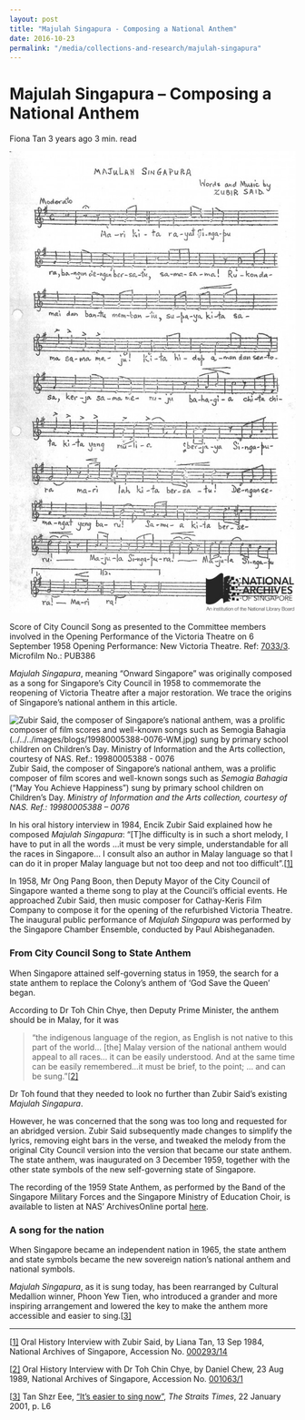```yaml
---
layout: post
title: "Majulah Singapura - Composing a National Anthem"
date: 2016-10-23
permalink: "/media/collections-and-research/majulah-singapura"
---
```


# Majulah Singapura – Composing a National Anthem

Fiona Tan 3 years ago 3 min. read

![Score of City Council Song as presented to the Committee members involved in the Opening Performance of the Victoria Theatre on 6 September 1958 Opening Performance: New Victoria Theatre. Ref: 7033/3. Microfilm No.: PUB386](../../../images/blogs/Majulah-Singapura-1958-Score-WM-622x1000.jpg)

Score of City Council Song as presented to the Committee members involved in the Opening Performance of the Victoria Theatre on 6 September 1958
 Opening Performance: New Victoria Theatre. Ref: [7033/3](http://www.nas.gov.sg/archivesonline/government_records/record-details/0ec89ec7-115a-11e3-83d5-0050568939ad). Microfilm No.: PUB386

*Majulah Singapura*, meaning “Onward Singapore” was originally composed as a song for Singapore’s City Council in 1958 to commemorate the reopening of Victoria Theatre after a major restoration. We trace the origins of Singapore’s national anthem in this article.

![Zubir Said, the composer of Singapore’s national anthem, was a prolific composer of film scores and well-known songs such as Semogia Bahagia (../../../images/blogs/19980005388-0076-WM.jpg) sung by primary school children on Children’s Day. Ministry of Information and the Arts collection, courtesy of NAS. Ref.: 19980005388 - 0076](http://www.nas.gov.sg/blogs/offtherecord/wp-content/uploads/2015/07/19980005388-0076-WM.jpg)Zubir Said, the composer of Singapore’s national anthem, was a prolific composer of film scores and well-known songs such as *Semogia Bahagia* (“May You Achieve Happiness”) sung by primary school children on Children’s Day. *Ministry of Information and the Arts collection, courtesy of NAS. Ref.: 19980005388 – 0076*

In his oral history interview in 1984, Encik Zubir Said explained how he composed *Majulah Singapura*: “[T]he difficulty is in such a short melody, I have to put in all the words …it must be very simple, understandable for all the races in Singapore… I consult also an author in Malay language so that I can do it in proper Malay language but not too deep and not too difficult”.[[1\]](http://www.nas.gov.sg/blogs/offtherecord/majulah-singapura/#_ftn1)

In 1958, Mr Ong Pang Boon, then Deputy Mayor of the City Council of Singapore wanted a theme song to play at the Council’s official events. He approached Zubir Said, then music composer for Cathay-Keris Film Company to compose it for the opening of the refurbished Victoria Theatre. The inaugural public performance of *Majulah Singapura* was performed by the Singapore Chamber Ensemble, conducted by Paul Abisheganaden.

### **From City Council Song to State Anthem**

When Singapore attained self-governing status in 1959, the search for a state anthem to replace the Colony’s anthem of ‘God Save the Queen’ began.

According to Dr Toh Chin Chye, then Deputy Prime Minister, the anthem should be in Malay, for it was

> “the indigenous language of the region, as English is not native to this part of the world… [the] Malay version of the national anthem would appeal to all races… it can be easily understood. And at the same time can be easily remembered…it must be brief, to the point; … and can be sung.”[[2\]](http://www.nas.gov.sg/blogs/offtherecord/majulah-singapura/#_ftn3)

Dr Toh found that they needed to look no further than Zubir Said’s existing *Majulah Singapura*.

However, he was concerned that the song was too long and requested for an abridged version. Zubir Said subsequently made changes to simplify the lyrics, removing eight bars in the verse, and tweaked the melody from the original City Council version into the version that became our state anthem. The state anthem, was inaugurated on 3 December 1959, together with the other state symbols of the new self-governing state of Singapore.

The recording of the 1959 State Anthem, as performed by the Band of the Singapore Military Forces and the Singapore Ministry of Education Choir, is available to listen at NAS’ ArchivesOnline portal [here](http://www.nas.gov.sg/archivesonline/audiovisual_records/record-details/47f36a7f-1164-11e3-83d5-0050568939ad).

### **A song for the nation**

When Singapore became an independent nation in 1965, the state anthem and state symbols became the new sovereign nation’s national anthem and national symbols.

*Majulah Singapura*, as it is sung today, has been rearranged by Cultural Medallion winner, Phoon Yew Tien, who introduced a grander and more inspiring arrangement and lowered the key to make the anthem more accessible and easier to sing.[[3\]](http://www.nas.gov.sg/blogs/offtherecord/majulah-singapura/#_ftn4)

 

------

[[1\]](http://www.nas.gov.sg/blogs/offtherecord/majulah-singapura/#_ftnref1) Oral History Interview with Zubir Said, by Liana Tan, 13 Sep 1984, National Archives of Singapore, Accession No. [000293/14](http://www.nas.gov.sg/archivesonline/oral_history_interviews/record-details/e3efd43b-115d-11e3-83d5-0050568939ad)

[[2\]](http://www.nas.gov.sg/blogs/offtherecord/majulah-singapura/#_ftnref3) Oral History Interview with Dr Toh Chin Chye, by Daniel Chew, 23 Aug 1989, National Archives of Singapore, Accession No. [001063/1](http://www.nas.gov.sg/archivesonline/oral_history_interviews/interview/001063)

[[3\]](http://www.nas.gov.sg/blogs/offtherecord/majulah-singapura/#_ftnref4) Tan Shzr Eee, [“It’s easier to sing now”](http://eresources.nlb.gov.sg/newspapers/Digitised/Article/straitstimes20010122-1.2.60.9.1.aspx), *The Straits Times*, 22 January 2001, p. L6